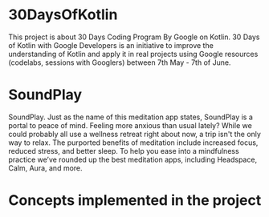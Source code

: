 # 30DaysOfKotlin
This project is about 30 Days Coding Program By Google on Kotlin.
30 Days of Kotlin with Google Developers is an initiative to improve the understanding of Kotlin and apply it in real projects using Google resources (codelabs, sessions with Googlers) between 7th May - 7th of June.

# SoundPlay
SoundPlay. Just as the name of this meditation app states, SoundPlay is a portal to peace of mind.
Feeling more anxious than usual lately? While we could probably all use a wellness retreat right about now, a trip isn't the only way to relax. The purported benefits of meditation include increased focus, reduced stress, and better sleep. To help you ease into a mindfulness practice we’ve rounded up the best meditation apps, including Headspace, Calm, Aura, and more.

# Concepts implemented in the project

<a href="https://imgflip.com/gif/44241a"></a>
